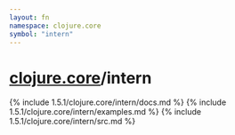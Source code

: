 ```yaml
---
layout: fn
namespace: clojure.core
symbol: "intern"
---
```


# [clojure.core](../)/intern

{% include 1.5.1/clojure.core/intern/docs.md %}
{% include 1.5.1/clojure.core/intern/examples.md %}
{% include 1.5.1/clojure.core/intern/src.md %}

